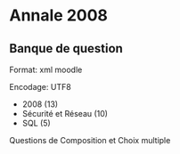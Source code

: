 # Annale 2008

## Banque de question

Format: xml moodle

Encodage: UTF8


* 2008 (13)
 * Sécurité et Réseau (10)
 * SQL (5)

Questions de Composition et Choix multiple
